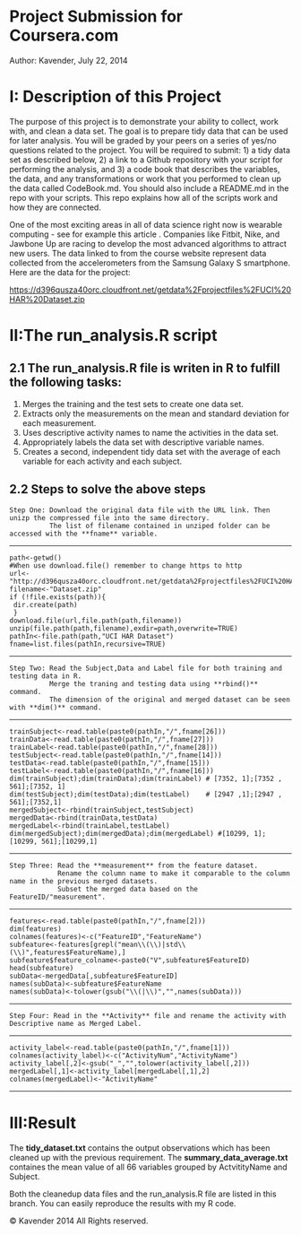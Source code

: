 Project Submission for Coursera.com
========================
Author: Kavender, July 22, 2014


I: Description of this Project
==================================
The purpose of this project is to demonstrate your ability to collect, work with, and clean a data set. The goal is to prepare tidy data that can be used for later analysis. You will be graded by your peers on a series of yes/no questions related to the project. You will be required to submit: 1) a tidy data set as described below, 2) a link to a Github repository with your script for performing the analysis, and 3) a code book that describes the variables, the data, and any transformations or work that you performed to clean up the data called CodeBook.md. You should also include a README.md in the repo with your scripts. This repo explains how all of the scripts work and how they are connected.  

One of the most exciting areas in all of data science right now is wearable computing - see for example this article . Companies like Fitbit, Nike, and Jawbone Up are racing to develop the most advanced algorithms to attract new users. The data linked to from the course website represent data collected from the accelerometers from the Samsung Galaxy S smartphone. Here are the data for the project: 

https://d396qusza40orc.cloudfront.net/getdata%2Fprojectfiles%2FUCI%20HAR%20Dataset.zip 

 


II:The run_analysis.R script
==============================

2.1 The run_analysis.R file is writen in R to fulfill the following tasks:
--------------------------------------------------------------------------

1.  Merges the training and the test sets to create one data set.
2.  Extracts only the measurements on the mean and standard deviation for each measurement. 
3.  Uses descriptive activity names to name the activities in the data set.
4.  Appropriately labels the data set with descriptive variable names. 
5.  Creates a second, independent tidy data set with the average of each variable for each activity and each subject. 


2.2 Steps to solve the above steps
--------------------------------------
    Step One: Download the original data file with the URL link. Then unizp the compressed file into the same directory.
              The list of filename contained in unziped folder can be accessed with the **fname** variable.
  ----------------------
    path<-getwd()
    #When use download.file() remember to change https to http
    url<-"http://d396qusza40orc.cloudfront.net/getdata%2Fprojectfiles%2FUCI%20HAR%20Dataset.zip"
    filename<-"Dataset.zip"
    if (!file.exists(path)){
     dir.create(path)
     }
    download.file(url,file.path(path,filename))
    unzip(file.path(path,filename),exdir=path,overwrite=TRUE)
    pathIn<-file.path(path,"UCI HAR Dataset")
    fname=list.files(pathIn,recursive=TRUE)
    

--------------------------------
    Step Two: Read the Subject,Data and Label file for both training and testing data in R. 
              Merge the traning and testing data using **rbind()** command. 
              The dimension of the original and merged dataset can be seen with **dim()** command.
  --------------------
    trainSubject<-read.table(paste0(pathIn,"/",fname[26]))
    trainData<-read.table(paste0(pathIn,"/",fname[27]))
    trainLabel<-read.table(paste0(pathIn,"/",fname[28]))
    testSubject<-read.table(paste0(pathIn,"/",fname[14]))
    testData<-read.table(paste0(pathIn,"/",fname[15]))
    testLabel<-read.table(paste0(pathIn,"/",fname[16]))
    dim(trainSubject);dim(trainData);dim(trainLabel) # [7352, 1];[7352 , 561];[7352, 1]
    dim(testSubject);dim(testData);dim(testLabel)    # [2947 ,1];[2947 , 561];[7352,1]
    mergedSubject<-rbind(trainSubject,testSubject)
    mergedData<-rbind(trainData,testData)
    mergedLabel<-rbind(trainLabel,testLabel)
    dim(mergedSubject);dim(mergedData);dim(mergedLabel) #[10299, 1];[10299, 561];[10299,1]
----------------------------------------------------------------------------------
    Step Three: Read the **measurement** from the feature dataset.
                Rename the column name to make it comparable to the column name in the previous merged datasets. 
                Subset the merged data based on the FeatureID/"measurement".
 ---------------
    features<-read.table(paste0(pathIn,"/",fname[2]))
    dim(features)
    colnames(features)<-c("FeatureID","FeatureName")
    subfeature<-features[grepl("mean\\(\\)|std\\(\\)",features$FeatureName),]
    subfeature$feature_colname<-paste0("V",subfeature$FeatureID)
    head(subfeature)
    subData<-mergedData[,subfeature$FeatureID]
    names(subData)<-subfeature$FeatureName
    names(subData)<-tolower(gsub("\\(|\\)","",names(subData)))
------------------------------------------------
    Step Four: Read in the **Activity** file and rename the activity with Descriptive name as Merged Label.
  ----------------
    activity_label<-read.table(paste0(pathIn,"/",fname[1]))
    colnames(activity_label)<-c("ActivityNum","ActivityName")
    activity_label[,2]<-gsub("_","",tolower(activity_label[,2]))
    mergedLabel[,1]<-activity_label[mergedLabel[,1],2]
    colnames(mergedLabel)<-"ActivityName"
----------------------------------------------------





III:Result
===================

The **tidy_dataset.txt** contains the output observations which has been cleaned up with the previous requirement.
The **summary_data_average.txt** containes the mean value of all 66 variables grouped by ActvitityName and Subject.

Both the cleanedup data files and the run_analysis.R file are listed in this branch. You can easily reproduce the results with my R code. 


© Kavender 2014 All Rights reserved.




